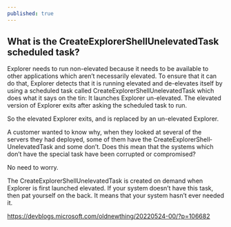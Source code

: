 ```yaml
---
published: true
---
```

## What is the CreateExplorerShellUnelevatedTask scheduled task?

Explorer needs to run non-elevated because it needs to be available to other applications which aren’t necessarily elevated. To ensure that it can do that, Explorer detects that it is running elevated and de-elevates itself by using a scheduled task called Create­Explorer­Shell­Unelevated­Task which does what it says on the tin: It launches Explorer un-elevated. The elevated version of Explorer exits after asking the scheduled task to run.

So the elevated Explorer exits, and is replaced by an un-elevated Explorer.

A customer wanted to know why, when they looked at several of the servers they had deployed, some of them have the Create­Explorer­Shell­Unelevated­Task and some don’t. Does this mean that the systems which don’t have the special task have been corrupted or compromised?

No need to worry.

The Create­Explorer­Shell­Unelevated­Task is created on demand when Explorer is first launched elevated. If your system doesn’t have this task, then pat yourself on the back. It means that your system hasn’t ever needed it.

  https://devblogs.microsoft.com/oldnewthing/20220524-00/?p=106682